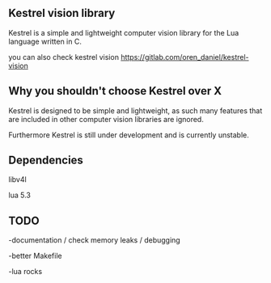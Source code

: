 ## Kestrel vision library


Kestrel is a simple and lightweight computer vision library for the Lua language written in C.

you can also check kestrel vision
https://gitlab.com/oren_daniel/kestrel-vision

## Why you shouldn't choose Kestrel over X


Kestrel is designed to be simple and lightweight, as such many features
that are included in other computer vision libraries are ignored.


Furthermore Kestrel is still under development and is currently unstable.


## Dependencies

libv4l

lua 5.3



## TODO


-documentation / check memory leaks / debugging

-better Makefile

-lua rocks